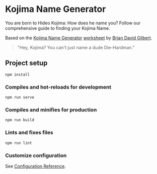 # Kojima Name Generator

You are born to Hideo Kojima: How does he name you? Follow our comprehensive guide to finding your Kojima Name.

Based on the [Kojima Name Generator](https://www.polygon.com/videos/2019/11/11/20959269/unraveled-kojima-name-generator-death-stranding) [worksheet](https://www.scribd.com/document/434442769/Kojima-Name-Generator) by [Brian David Gilbert](https://twitter.com/briamgilbert).

> "Hey, Kojima? You can't just name a dude Die-Hardman."

## Project setup

```
npm install
```

### Compiles and hot-reloads for development

```
npm run serve
```

### Compiles and minifies for production

```
npm run build
```

### Lints and fixes files

```
npm run lint
```

### Customize configuration

See [Configuration Reference](https://cli.vuejs.org/config/).
